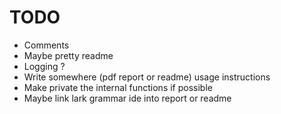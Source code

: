 # TODO

- Comments
- Maybe pretty readme
- Logging ?
- Write somewhere (pdf report or readme) usage instructions
- Make private the internal functions if possible
- Maybe link lark grammar ide into report or readme
